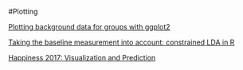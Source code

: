 #Plotting

[Plotting background data for groups with ggplot2](https://drsimonj.svbtle.com/plotting-background-data-for-groups-with-ggplot2)


[Taking the baseline measurement into account: constrained LDA in R](https://datascienceplus.com/taking-the-baseline-measurement-into-account-constrained-lda-in-r/)

[Happiness 2017: Visualization and Prediction](https://www.kaggle.com/javadzabihi/happiness-2017-visualization-prediction/notebook)

